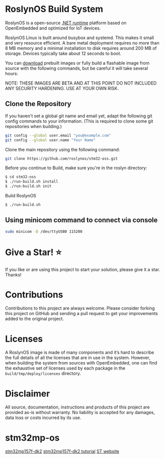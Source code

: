# RoslynOS Build System

RoslynOS is a open-source [.NET runtime](https://dotnet.microsoft.com/) platform based on OpenEmbedded and optimized for IoT devices. 

RoslynOS Linux is built around busybox and systemd. This makes it small and very resource efficient. A bare metal deployment requires no more than 8 MB memory and a minimal installation to disk requires around 200 MB of storage. Devices typically take about 12 seconds to boot.

You can [download](https://github.com/roslynos/stm32-oss/releases) prebuilt images or fully build a flashable image from source with the following commands, but be careful it will take several hours:

NOTE: THESE IMAGES ARE BETA AND AT THIS POINT DO NOT INCLUDED ANY SECURITY HARDENING. USE AT YOUR OWN RISK.

## Clone the Repository

If you haven't set a global git name and email yet, adapt the following git config commands to your information. (This is required to clone some git repositories when building.)

```bash
git config --global user.email "you@example.com"
git config --global user.name "Your Name"
```

Clone the main repository using the following command:

```bash
git clone https://github.com/roslynos/stm32-oss.git
```

Before you continue to Build, make sure you're in the roslyn directory:
```bash
$ cd stm32-oss
$ ./run-build.sh install
$ ./run-build.sh init
```

Build RoslynOS
```bash
$ ./run-build.sh
```

## Using minicom command to connect via console
```bash
sudo minicom -D /dev/ttyUSB0 115200
```

# Give a Star! :star:

If you like or are using this project to start your solution, please give it a star. Thanks!

# Contributions

Contributions to this project are always welcome. Please consider forking this project on GitHub and sending a pull request to get your improvements added to the original project.

# Licenses

A RoslynOS image is made of many components and it’s hard to describe the full details of all the licenses that are in use in the system. However, when building the system from sources with OpenEmbedded, one can find the exhaustive set of licenses used by each package in the `build/tmp/deploy/licenses` directory.

# Disclaimer

All source, documentation, instructions and products of this project are provided as-is without warranty. No liability is accepted for any damages, data loss or costs incurred by its use.


# stm32mp-os

[stm32mp157f-dk2](https://www.st.com/en/evaluation-tools/stm32mp157f-dk2.html)
[stm32mp157f-dk2 tutorial](https://github.com/darkquesh/stm32mp1)
[ST website](https://wiki.st.com/stm32mpu/wiki/Category:STM32MP15x)
